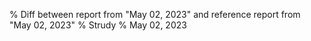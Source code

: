% Diff between report from "May 02, 2023" and reference report from "May 02, 2023"
% Strudy
% May 02, 2023


